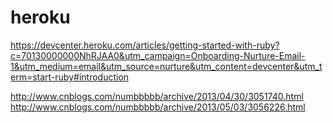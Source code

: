 # heroku

https://devcenter.heroku.com/articles/getting-started-with-ruby?c=70130000000NhRJAA0&utm_campaign=Onboarding-Nurture-Email-1&utm_medium=email&utm_source=nurture&utm_content=devcenter&utm_term=start-ruby#introduction

http://www.cnblogs.com/numbbbbb/archive/2013/04/30/3051740.html
http://www.cnblogs.com/numbbbbb/archive/2013/05/03/3056226.html


